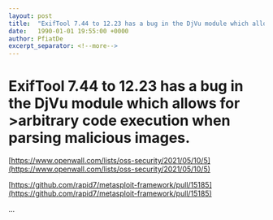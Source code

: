 ```yaml
---
layout: post
title:  "ExifTool 7.44 to 12.23 has a bug in the DjVu module which allows for >arbitrary code execution when parsing malicious images."
date:   1990-01-01 19:55:00 +0000
author: PfiatDe
excerpt_separator: <!--more-->
---
```


# ExifTool 7.44 to 12.23 has a bug in the DjVu module which allows for >arbitrary code execution when parsing malicious images.

[https://www.openwall.com/lists/oss-security/2021/05/10/5](https://www.openwall.com/lists/oss-security/2021/05/10/5)

[https://github.com/rapid7/metasploit-framework/pull/15185](https://github.com/rapid7/metasploit-framework/pull/15185)

...
<!--more-->
